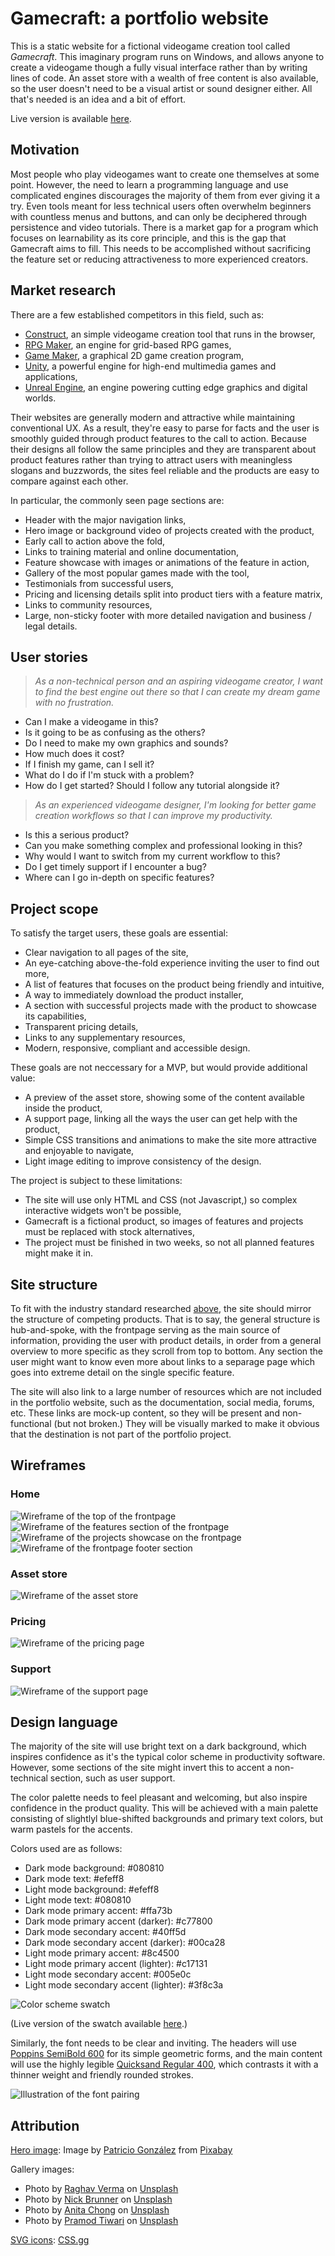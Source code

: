 # Gamecraft: a portfolio website

This is a static website for a fictional videogame creation tool called _Gamecraft_. This imaginary program runs on Windows, and allows anyone to create a videogame though a fully visual interface rather than by writing lines of code. An asset store with a wealth of free content is also available, so the user doesn't need to be a visual artist or sound designer either. All that's needed is an idea and a bit of effort.

Live version is available [here](https://tearnote.github.io/gamecraft-website/).

## Motivation

Most people who play videogames want to create one themselves at some point. However, the need to learn a programming language and use complicated engines discourages the majority of them from ever giving it a try. Even tools meant for less technical users often overwhelm beginners with countless menus and buttons, and can only be deciphered through persistence and video tutorials. There is a market gap for a program which focuses on learnability as its core principle, and this is the gap that Gamecraft aims to fill. This needs to be accomplished without sacrificing the feature set or reducing attractiveness to more experienced creators.

## Market research

There are a few established competitors in this field, such as:

-   [Construct](https://www.construct.net/en), an simple videogame creation tool that runs in the browser,
-   [RPG Maker](https://www.rpgmakerweb.com), an engine for grid-based RPG games,
-   [Game Maker](https://gamemaker.io/en), a graphical 2D game creation program,
-   [Unity](https://unity.com/solutions/game), a powerful engine for high-end multimedia games and applications,
-   [Unreal Engine](https://www.unrealengine.com/en-US), an engine powering cutting edge graphics and digital worlds.

Their websites are generally modern and attractive while maintaining conventional UX. As a result, they're easy to parse for facts and the user is smoothly guided through product features to the call to action. Because their designs all follow the same principles and they are transparent about product features rather than trying to attract users with meaningless slogans and buzzwords, the sites feel reliable and the products are easy to compare against each other.

In particular, the commonly seen page sections are:

-   Header with the major navigation links,
-   Hero image or background video of projects created with the product,
-   Early call to action above the fold,
-   Links to training material and online documentation,
-   Feature showcase with images or animations of the feature in action,
-   Gallery of the most popular games made with the tool,
-   Testimonials from successful users,
-   Pricing and licensing details split into product tiers with a feature matrix,
-   Links to community resources,
-   Large, non-sticky footer with more detailed navigation and business / legal details.

## User stories

> _As a non-technical person and an aspiring videogame creator, I want to find the best engine out there so that I can create my dream game with no frustration._

-   Can I make a videogame in this?
-   Is it going to be as confusing as the others?
-   Do I need to make my own graphics and sounds?
-   How much does it cost?
-   If I finish my game, can I sell it?
-   What do I do if I'm stuck with a problem?
-   How do I get started? Should I follow any tutorial alongside it?

> _As an experienced videogame designer, I'm looking for better game creation workflows so that I can improve my productivity._

-   Is this a serious product?
-   Can you make something complex and professional looking in this?
-   Why would I want to switch from my current workflow to this?
-   Do I get timely support if I encounter a bug?
-   Where can I go in-depth on specific features?

## Project scope

To satisfy the target users, these goals are essential:

-   Clear navigation to all pages of the site,
-   An eye-catching above-the-fold experience inviting the user to find out more,
-   A list of features that focuses on the product being friendly and intuitive,
-   A way to immediately download the product installer,
-   A section with successful projects made with the product to showcase its capabilities,
-   Transparent pricing details,
-   Links to any supplementary resources,
-   Modern, responsive, compliant and accessible design.

These goals are not neccessary for a MVP, but would provide additional value:

-   A preview of the asset store, showing some of the content available inside the product,
-   A support page, linking all the ways the user can get help with the product,
-   Simple CSS transitions and animations to make the site more attractive and enjoyable to navigate,
-   Light image editing to improve consistency of the design.

The project is subject to these limitations:

-   The site will use only HTML and CSS (not Javascript,) so complex interactive widgets won't be possible,
-   Gamecraft is a fictional product, so images of features and projects must be replaced with stock alternatives,
-   The project must be finished in two weeks, so not all planned features might make it in.

## Site structure

To fit with the industry standard researched [above](#market-research), the site should mirror the structure of competing products. That is to say, the general structure is hub-and-spoke, with the frontpage serving as the main source of information, providing the user with product details, in order from a general overview to more specific as they scroll from top to bottom. Any section the user might want to know even more about links to a separage page which goes into extreme detail on the single specific feature.

The site will also link to a large number of resources which are not included in the portfolio website, such as the documentation, social media, forums, etc. These links are mock-up content, so they will be present and non-functional (but not broken.) They will be visually marked to make it obvious that the destination is not part of the portfolio project.

## Wireframes

### Home

![Wireframe of the top of the frontpage](doc/home-landing.png)
![Wireframe of the features section of the frontpage](doc/home-features.png)
![Wireframe of the projects showcase on the frontpage](doc/home-projects.png)
![Wireframe of the frontpage footer section](doc/home-footer.png)

### Asset store

![Wireframe of the asset store](doc/asset-store.png)

### Pricing

![Wireframe of the pricing page](doc/pricing.png)

### Support

![Wireframe of the support page](doc/support.png)

## Design language

The majority of the site will use bright text on a dark background, which inspires confidence as it's the typical color scheme in productivity software. However, some sections of the site might invert this to accent a non-technical section, such as user support.

The color palette needs to feel pleasant and welcoming, but also inspire confidence in the product quality. This will be achieved with a main palette consisting of slightlyl blue-shifted backgrounds and primary text colors, but warm pastels for the accents.

Colors used are as follows:

-   Dark mode background: #080810
-   Dark mode text: #efeff8
-   Light mode background: #efeff8
-   Light mode text: #080810
-   Dark mode primary accent: #ffa73b
-   Dark mode primary accent (darker): #c77800
-   Dark mode secondary accent: #40ff5d
-   Dark mode secondary accent (darker): #00ca28
-   Light mode primary accent: #8c4500
-   Light mode primary accent (lighter): #c17131
-   Light mode secondary accent: #005e0c
-   Light mode secondary accent (lighter): #3f8c3a

![Color scheme swatch](doc/swatch.png)

(Live version of the swatch available [here](https://tearnote.github.io/gamecraft-website/doc/swatch.html).)

Similarly, the font needs to be clear and inviting. The headers will use [Poppins SemiBold 600](https://fonts.google.com/specimen/Poppins) for its simple geometric forms, and the main content will use the highly legible [Quicksand Regular 400](https://fonts.google.com/specimen/Quicksand), which contrasts it with a thinner weight and friendly rounded strokes.

![Illustration of the font pairing](doc/fonts.png)

## Attribution

[Hero image](assets/images/hero.jpg): Image by [Patricio González](https://pixabay.com/users/patolenin-991181/?utm_source=link-attribution&utm_medium=referral&utm_campaign=image&utm_content=6741424) from [Pixabay](https://pixabay.com//?utm_source=link-attribution&utm_medium=referral&utm_campaign=image&utm_content=6741424)

Gallery images:

-   Photo by <a href="https://unsplash.com/@ragv_v?utm_source=unsplash&utm_medium=referral&utm_content=creditCopyText">Raghav Verma</a> on <a href="https://unsplash.com/?utm_source=unsplash&utm_medium=referral&utm_content=creditCopyText">Unsplash</a>
-   Photo by <a href="https://unsplash.com/@nickbrunner?utm_source=unsplash&utm_medium=referral&utm_content=creditCopyText">Nick Brunner</a> on <a href="https://unsplash.com/?utm_source=unsplash&utm_medium=referral&utm_content=creditCopyText">Unsplash</a>
-   Photo by <a href="https://unsplash.com/@jacutanita?utm_source=unsplash&utm_medium=referral&utm_content=creditCopyText">Anita Chong</a> on <a href="https://unsplash.com/?utm_source=unsplash&utm_medium=referral&utm_content=creditCopyText">Unsplash</a>
-   Photo by <a href="https://unsplash.com/@pramodtiwari?utm_source=unsplash&utm_medium=referral&utm_content=creditCopyText">Pramod Tiwari</a> on <a href="https://unsplash.com/?utm_source=unsplash&utm_medium=referral&utm_content=creditCopyText">Unsplash</a>

[SVG icons](assets/icons): [CSS.gg](https://css.gg/)
